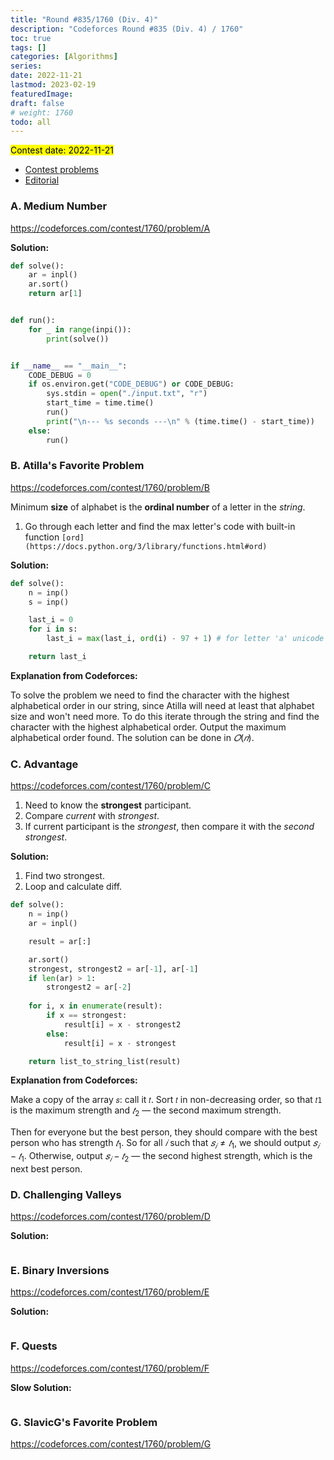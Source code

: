 ```yaml
---
title: "Round #835/1760 (Div. 4)"
description: "Codeforces Round #835 (Div. 4) / 1760"
toc: true
tags: []
categories: [Algorithms]
series:
date: 2022-11-21
lastmod: 2023-02-19
featuredImage:
draft: false
# weight: 1760
todo: all
---
```


<mark>Contest date: 2022-11-21</mark>

- [Contest problems](https://codeforces.com/contest/1760)
- [Editorial](https://codeforces.com/blog/entry/109348)


### A. Medium Number

https://codeforces.com/contest/1760/problem/A

**Solution:**

```python
def solve():
    ar = inpl()
    ar.sort()
    return ar[1]


def run():
    for _ in range(inpi()):
        print(solve())


if __name__ == "__main__":
    CODE_DEBUG = 0
    if os.environ.get("CODE_DEBUG") or CODE_DEBUG:
        sys.stdin = open("./input.txt", "r")
        start_time = time.time()
        run()
        print("\n--- %s seconds ---\n" % (time.time() - start_time))
    else:
        run()
```


### B. Atilla's Favorite Problem

https://codeforces.com/contest/1760/problem/B


Minimum **size** of alphabet is the **ordinal number** of a letter in the *string*.

1. Go through each letter and find the max letter's code with built-in function `[ord](https://docs.python.org/3/library/functions.html#ord)`

**Solution:**

```python
def solve():
    n = inp()
    s = inp()

    last_i = 0
    for i in s:
        last_i = max(last_i, ord(i) - 97 + 1) # for letter 'a' unicode code is 97

    return last_i
```

**Explanation from Codeforces:**

To solve the problem we need to find the character with the highest alphabetical order in our string, since Atilla will need at least that alphabet size and won't need more. To do this iterate through the string and find the character with the highest alphabetical order. Output the maximum alphabetical order found. The solution can be done in $𝑂(𝑛)$.

### C. Advantage

https://codeforces.com/contest/1760/problem/C

1. Need to know the **strongest** participant.
2. Compare *current* with *strongest*.
3. If current participant is the *strongest*, then compare it with the *second strongest*.


**Solution:**

1. Find two strongest.
2. Loop and calculate diff.

```python
def solve():
    n = inp()
    ar = inpl()

    result = ar[:]

    ar.sort()
    strongest, strongest2 = ar[-1], ar[-1]
    if len(ar) > 1:
        strongest2 = ar[-2]
    
    for i, x in enumerate(result):
        if x == strongest:
            result[i] = x - strongest2
        else:
            result[i] = x - strongest

    return list_to_string_list(result)
```

**Explanation from Codeforces:**

Make a copy of the array `𝑠`: call it `𝑡`. Sort `𝑡` in non-decreasing order, so that `𝑡1` is the maximum strength and $𝑡_2$ — the second maximum strength.

Then for everyone but the best person, they should compare with the best person who has strength $𝑡_1$. So for all $𝑖$ such that $𝑠_𝑖 ≠ 𝑡_1$, we should output $𝑠_𝑖−𝑡_1$. Otherwise, output $𝑠_𝑖−𝑡_2$ — the second highest strength, which is the next best person.


### D. Challenging Valleys

https://codeforces.com/contest/1760/problem/D


**Solution:**

```python

```

### E. Binary Inversions

https://codeforces.com/contest/1760/problem/E

**Solution:**

```python

```


### F. Quests

https://codeforces.com/contest/1760/problem/F


**Slow Solution:**

```python

```

### G. SlavicG's Favorite Problem

https://codeforces.com/contest/1760/problem/G

